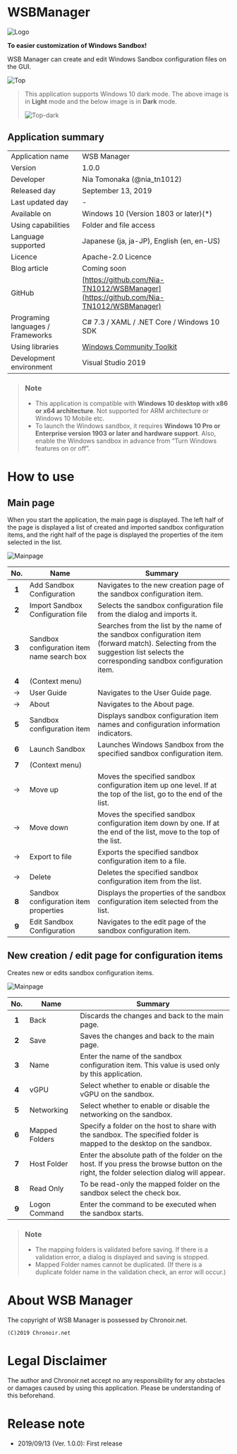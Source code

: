 # WSBManager

![Logo](https://raw.githubusercontent.com/Nia-TN1012/WSBManager/master/Assets/AppLogo.png)

**To easier customization of Windows Sandbox!**

WSB Manager can create and edit Windows Sandbox configuration files on the GUI.

![Top](https://raw.githubusercontent.com/Nia-TN1012/WSBManager/master/Assets/MainPage_Light.en-us.PNG)

> This application supports Windows 10 dark mode. The above image is in **Light** mode and the below image is in **Dark** mode.
>
> ![Top-dark](https://raw.githubusercontent.com/Nia-TN1012/WSBManager/master/Assets/MainPage_Dark.en-us.PNG)

## Application summary

|||
|---|---|
|Application name|WSB Manager|
|Version|1.0.0|
|Developer|Nia Tomonaka (@nia_tn1012)|
|Released day|September 13, 2019|
|Last updated day|-|
|Available on|Windows 10 (Version 1803 or later)(*)|
|Using capabilities|Folder and file access|
|Language supported|Japanese (ja, ja-JP), English (en, en-US)|
|Licence|Apache-2.0 Licence|
|Blog article|Coming soon|
|GitHub|[https://github.com/Nia-TN1012/WSBManager](https://github.com/Nia-TN1012/WSBManager)|
|Programing languages / Frameworks|C# 7.3 / XAML / .NET Core / Windows 10 SDK|
|Using libraries|[Windows Community Toolkit](https://github.com/windows-toolkit/WindowsCommunityToolkit)|
|Development environment|Visual Studio 2019|

> ### **Note**
>
> * This application is compatible with **Windows 10 desktop with x86 or x64 architecture**. Not supported for ARM architecture or Windows 10 Mobile etc.
> * To launch the Windows sandbox, it requires **Windows 10 Pro or Enterprise version 1903 or later and  hardware support**. Also, enable the Windows sandbox in advance from “Turn Windows features on or off”.

# How to use

## Main page

When you start the application, the main page is displayed. The left half of the page is displayed a list of created and imported sandbox configuration items, and the right half of the page is displayed the properties of the item selected in the list.

![Mainpage](https://raw.githubusercontent.com/Nia-TN1012/WSBManager/master/WSBManager/Assets/UserGuide/en-us/MainPageGuide_Light.png)

|No.|Name|Summary|
|:---:|---|---|
|**1**|Add Sandbox Configuration|Navigates to the new creation page of the sandbox configuration item.|
|**2**|Import Sandbox Configuration file|Selects the sandbox configuration file from the dialog and imports it.|
|**3**|Sandbox configuration item name search box|Searches from the list by the name of the sandbox configuration item (forward match). Selecting from the suggestion list selects the corresponding sandbox configuration item.|
|**4**|(Context menu)||
|->|User Guide|Navigates to the User Guide page.|
|->|About|Navigates to the About page.|
|**5**|Sandbox configuration item|Displays sandbox configuration item names and configuration information indicators.|
|**6**|Launch Sandbox|Launches Windows Sandbox from the specified sandbox configuration item.|
|**7**|(Context menu)||
|->|Move up|Moves the specified sandbox configuration item up one level. If at the top of the list, go to the end of the list.|
|->|Move down|Moves the specified sandbox configuration item down by one. If at the end of the list, move to the top of the list.|
|->|Export to file|Exports the specified sandbox configuration item to a file.|
|->|Delete|Deletes the specified sandbox configuration item from the list.|
|**8**|Sandbox configuration item properties|Displays the properties of the sandbox configuration item selected from the list.|
|**9**|Edit Sandbox Configuration|Navigates to the edit page of the sandbox configuration item.|

## New creation / edit page for configuration items

Creates new or edits sandbox configuration items.

![Mainpage](https://raw.githubusercontent.com/Nia-TN1012/WSBManager/master/WSBManager/Assets/UserGuide/en-us/EditPageGuide_Light.png)

|No.|Name|Summary|
|:---:|---|---|
|**1**|Back|Discards the changes and back to the main page.|
|**2**|Save|Saves the changes and back to the main page.|
|**3**|Name|Enter the name of the sandbox configuration item. This value is used only by this application.|
|**4**|vGPU|Select whether to enable or disable the vGPU on the sandbox.|
|**5**|Networking|Select whether to enable or disable the networking on the sandbox.|
|**6**|Mapped Folders|Specify a folder on the host to share with the sandbox. The specified folder is mapped to the desktop on the sandbox.|
|**7**|Host Folder|Enter the absolute path of the folder on the host. If you press the browse button on the right, the folder selection dialog will appear.|
|**8**|Read Only|To be read-only the mapped folder on the sandbox select the check box.|
|**9**|Logon Command|Enter the command to be executed when the sandbox starts.|

> ### **Note**
>
> * The mapping folders is validated before saving. If there is a validation error, a dialog is displayed and saving is stopped.
> * Mapped Folder names cannot be duplicated. (If there is a duplicate folder name in the validation check, an error will occur.)

# About WSB Manager

The copyright of WSB Manager is possessed by Chronoir.net.

```
(C)2019 Chronoir.net
```

# Legal Disclaimer

The author and Chronoir.net accept no any responsibility for any obstacles or damages caused by using this application. Please be understanding of this beforehand.

# Release note

* 2019/09/13 (Ver. 1.0.0): First release